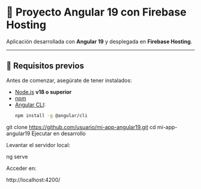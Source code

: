 # 📌 Proyecto Angular 19 con Firebase Hosting

Aplicación desarrollada con **Angular 19** y desplegada en **Firebase Hosting**.

---

## 🚀 Requisitos previos

Antes de comenzar, asegúrate de tener instalados:

- [Node.js](https://nodejs.org/) **v18 o superior**
- [npm](https://www.npmjs.com/)
- [Angular CLI](https://angular.dev/cli):
  ```bash
  npm install -g @angular/cli
git clone https://github.com/usuario/mi-app-angular19.git
cd mi-app-angular19
Ejecutar en desarrollo

Levantar el servidor local:

ng serve


Acceder en:

http://localhost:4200/

